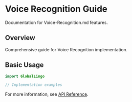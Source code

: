 # Voice Recognition Guide

Documentation for Voice-Recognition.md features.

## Overview

Comprehensive guide for Voice Recognition implementation.

## Basic Usage

```swift
import GlobalLingo

// Implementation examples
```

For more information, see [API Reference](API.md).
